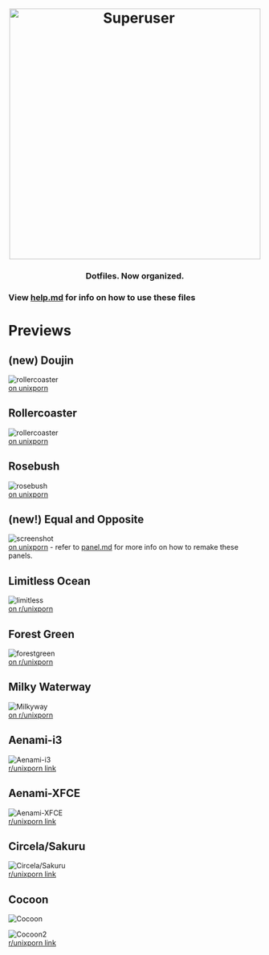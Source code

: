 <h1 align="center">
  <a href="https://github.com/joshuah345/linux-dotfiles" ><img src="./images/usrimg" alt="Superuser" height="500" width="500"></a>
  <br>
 
</h1>
<h3 align="center">Dotfiles. Now organized.</h3>
 
 
### View [help.md](https://github.com/joshuah345/linux-dotfiles/blob/master/help.md) for info on how to use these files 
 

# Previews

## (new) Doujin
![rollercoaster](./images/doujin.png) <br>
[on unixporn](https://www.reddit.com/r/unixporn/comments/cfmf5s/i3_doujin/)

## Rollercoaster
![rollercoaster](./images/coaster.png) <br>
[on unixporn](https://www.reddit.com/r/unixporn/comments/cched1/i3_rollercoaster_superuser1958/)

## Rosebush 
![rosebush](./images/rosebush.png) <br>
[on unixporn](https://www.reddit.com/r/unixporn/comments/c64h07/i3_rose_bushes_superuser1958/)

## (new!) Equal and Opposite
![screenshot](./images/eo.png)<br />
[on unixporn](https://www.reddit.com/r/unixporn/comments/c4fy9v/xfceopenbox_equal_and_opposite_superuser1958/) - refer to [panel.md](https://github.com/joshuah345/linux-dotfiles/blob/master/Equal%20And%20Opposite%20(compton-tryone)/panel.md) for more info on how to remake these panels.

##  Limitless Ocean
![limitless](./images/Limitless.png)<br />
 [on r/unixporn](https://www.reddit.com/r/unixporn/comments/c1ye26/xfce_limitless_ocean_superuser1958/)

## Forest Green
![forestgreen](./images/Forestgreen.png) <br />
[on r/unixporn](https://www.reddit.com/r/unixporn/comments/c02goe/xfce_forest_green_superuser1958/)

## Milky Waterway
![Milkyway](./images/Milkyway.png) <br />
 [on r/unixporn](https://www.reddit.com/r/unixporn/comments/bvcs2x/i3_milky_waterway_superuser1958/)

## Aenami-i3
![Aenami-i3](./images/Aenami-i3.png) <br />
[r/unixporn link](https://www.reddit.com/r/unixporn/comments/bt4dcp/i3_aenami_2/)

## Aenami-XFCE
![Aenami-XFCE](./images/Aenami-XFCE.png) <br />
[r/unixporn link](https://www.reddit.com/r/unixporn/comments/bsdmcl/xfce_aenami_superuser1958/)

## Circela/Sakuru
![Circela/Sakuru](./images/Circela.png) <br />
[r/unixporn link](https://www.reddit.com/r/unixporn/comments/bri3k2/xfcesakurusuperuser1958/)

## Cocoon
![Cocoon](./images/Cocoon.png) <br />

![Cocoon2](./images/Cocoon2.png) <br />
[r/unixporn link](https://www.reddit.com/r/unixporn/comments/aikwmk/i3_the_cocoon/)

